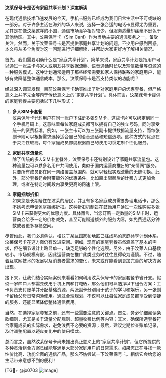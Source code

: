 **汶莱保号卡是否有家庭共享计划？深度解读**

在现代通信技术飞速发展的今天，手机卡服务已经成为我们日常生活中不可或缺的一部分。对于许多生活在海外的华人来说，选择一张合适的电话卡显得尤为重要。尤其是在像汶莱这样的小国，通信市场竞争相对较少，但服务质量却丝毫不逊色于其他地区。其中，汶莱保号卡（Sim Card）作为当地主要的通信服务之一，备受关注。然而，关于汶莱保号卡是否提供家庭共享计划的问题，不少用户感到困惑。本文将从多个角度对这一问题进行详细解读，并帮助大家更好地了解相关情况。

首先，我们需要明确什么是“家庭共享计划”。简单来说，家庭共享计划是指用户可以通过一张主卡与家人或朋友共享数据流量、语音通话时长以及短信数量等资源的一种服务模式。这种计划通常适用于那些经常需要和家人保持联系的家庭用户，能够有效降低整体通信成本。那么，汶莱保号卡是否支持类似的功能呢？

经过深入调查发现，目前汶莱保号卡确实推出了针对家庭用户的优惠套餐，但严格意义上并不完全等同于传统意义上的“家庭共享计划”。具体而言，汶莱保号卡提供的家庭套餐主要包括以下几种形式：

1. **多人SIM卡套餐**  
   汶莱保号卡允许用户在同一账户下注册多张SIM卡，这些卡片可以绑定到同一个手机号码上。这意味着每位家庭成员都可以拥有自己的独立号码，同时享受统一的资费标准。例如，一张主卡可以为三张副卡提供数据流量支持，而每张副卡则可以根据需求选择适合自己的语音通话和短信选项。这种方式的优点在于灵活性较高，每个家庭成员都能根据自己的使用习惯定制个性化服务。

2. **家庭共享流量包**  
   除了传统的多人SIM卡套餐外，汶莱保号卡还特别设计了家庭共享流量包。这种流量包可以供多名用户共同使用，类似于国内运营商推出的“亲情网”服务。只要所有成员都在同一网络覆盖范围内，就可以轻松实现流量的无缝切换。此外，部分套餐还会附带额外的优惠条件，比如超出限额后的计费方式更加合理，或者在特定时间段内享受更高的网速上限。

3. **家庭捆绑折扣**  
   如果您是长期居住在汶莱的居民，并且有多名家庭成员需要办理电话卡，那么不妨考虑申请家庭捆绑折扣。这种折扣机制旨在鼓励用户通过一次性购买多张SIM卡来获得更大的优惠力度。具体而言，当您订购一定数量的SIM卡时，运营商会给予一定的价格减免，甚至可能赠送额外的服务内容，如免费通话分钟数或者更多存储空间。

尽管如此，我们必须承认，相较于某些国家和地区已经成熟的家庭共享计划体系，汶莱保号卡在这方面仍有改进空间。例如，现有的家庭套餐虽然涵盖了基本的需求，但在细节设计上略显单一，缺乏足够的个性化选项。另外，由于汶莱人口基数较小，市场规模有限，因此运营商在推广此类业务时往往显得较为谨慎。不过，随着互联网技术的发展以及消费者需求的变化，未来或许能看到更加完善的解决方案出现。

接下来，让我们结合实际案例来看看如何利用汶莱保号卡的家庭套餐节省开支。假设一家四口人都需要使用手机上网和打电话，那么他们可以选择以下组合方案：主卡负责支付账单并分配基础资源，两张副卡分别用于孩子的学习和娱乐，另一张副卡留给父母日常沟通使用。通过合理规划，不仅可以让每位家庭成员都享受到便捷的服务，还能显著降低整体通信费用。

当然，在选择家庭套餐之前，还有一些需要注意的关键点。首先，务必仔细阅读条款细则，尤其是关于流量分配规则、超量收费比例等内容；其次，确保所选套餐符合家庭成员的实际需求，避免浪费不必要的资源；最后，建议定期检查账单记录，及时调整配置以适应变化中的使用模式。

总而言之，虽然汶莱保号卡尚未推出真正意义上的“家庭共享计划”，但它所提供的多种灵活组合方案已经能够满足大部分家庭用户的日常需求。如果您正在寻找一款性价比高、功能全面的通信产品，那么不妨尝试一下汶莱保号卡。相信它会给您的生活带来意想不到的便利！

[TG💪+ @jx0703 ![Image](https://github.com/user-attachments/assets/dbca1d08-cadb-493c-b0ec-ad6f7a83f270)]